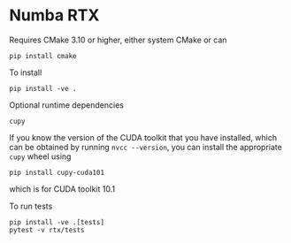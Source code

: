 # Numba RTX

Requires CMake 3.10 or higher, either system CMake or can

    pip install cmake

To install

    pip install -ve .

Optional runtime dependencies

    cupy

If you know the version of the CUDA toolkit that you have installed, which can
be obtained by running `nvcc --version`, you can install the appropriate `cupy`
wheel using

    pip install cupy-cuda101

which is for CUDA toolkit 10.1

To run tests

    pip install -ve .[tests]
    pytest -v rtx/tests

